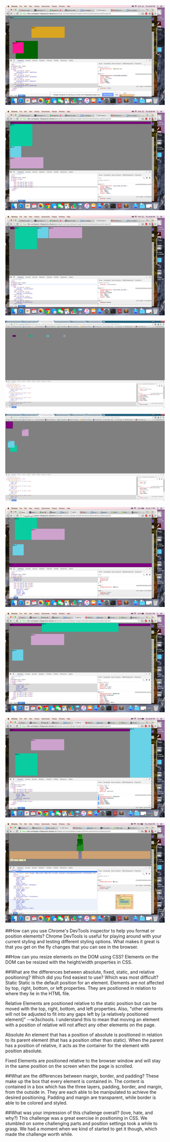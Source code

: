 ![Change Colors](./imgs/change-colors.png "Change Colors")  
  
![Column](./imgs/column.png "Column")  
  
![Row](./imgs/row.png "Row")  
  
![Equidistant](./imgs/equidistant.png "Equidistant")  
  
![Squares](./imgs/squares.png "Squares")  
  
![Footer](./imgs/footer.png "Footer")  
  
![Header](./imgs/header.png "Header")  
  
![Sidebar](./imgs/sidebar.png "Sidebar")  
  
![Creative](./imgs/christmas-tree.png "Creative")  
  
##How can you use Chrome's DevTools inspector to help you format or position elements?
Chrome DevTools is useful for playing around with your current styling and testing different styling options. What makes it great is that you get on the fly changes that you can see in the browser.
  
##How can you resize elements on the DOM using CSS?
Elements on the DOM can be resized with the height/width properties in CSS.
  
##What are the differences between absolute, fixed, static, and relative positioning? Which did you find easiest to use? Which was most difficult?
Static
Static is the default position for an element. Elements are not affected by top, right, bottom, or left properties. They are positioned in relation to where they lie in the HTML file.   
  
Relative
Elements are positioned relative to the static position but can be moved with the top, right, bottom, and left properties. Also, "other elements will not be adjusted to fit into any gaps left by [a relatively positioned element]" --w3schools. I understand this to mean that moving an element with a position of relative will not affect any other elements on the page.
  
Absolute
An element that has a position of absolute is positioned in relation to its parent element (that has a position other than static). When the parent has a position of relative, it acts as the container for the element with position absolute. 
  
Fixed
Elements are positioned relative to the browser window and will stay in the same position on the screen when the page is scrolled.
  
##What are the differences between margin, border, and padding?
These make up the box that every element is contained in. The content is contained in a box which has the three layers, padding, border, and margin, from the outside in. They are each able to be manipulated to achieve the desired positioning. Padding and margin are transparent, while border is able to be colored and styled.
  
##What was your impression of this challenge overall? (love, hate, and why?)
This challenge was a great exercise in positioning in CSS. We stumbled on some challenging parts and position settings took a while to grasp. We had a moment when we kind of started to get it though, which made the challenge worth while.